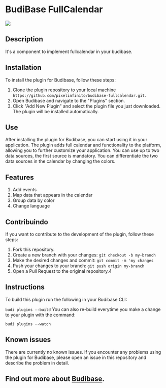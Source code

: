 # BudiBase FullCalendar
<img src="https://github.com/pixelinfinito/budibase-fullcalendar/blob/main/src/images/calendar.png" />


## Description
It's a component to implement fullcalendar in your budibase.

## Installation
To install the plugin for Budibase, follow these steps:

1. Clone the plugin repository to your local machine ```https://github.com/pixelinfinito/budibase-fullcalendar.git```.
2. Open Budibase and navigate to the "Plugins" section.
3. Click "Add New Plugin" and select the plugin file you just downloaded.
The plugin will be installed automatically.

## Use


After installing the plugin for Budibase, you can start using it in your application. 
The plugin adds full calendar and functionality to the platform, allowing you to further customize your application.
You can use up to two data sources, the first source is mandatory. You can differentiate the two data sources in the calendar by changing the colors.

## Features

1. Add events
2. Map data that appears in the calendar
3. Group data by color
4. Change language

## Contribuindo

If you want to contribute to the development of the plugin, follow these steps:

1. Fork this repository.
2. Create a new branch with your changes: ```git checkout -b my-branch```
3. Make the desired changes and commit: ```git commit -m 'my changes```
4. Push your changes to your branch: ```git push origin my-branch```
5. Open a Pull Request to the original repository.4


## Instructions
To build this plugin run the following in your Budibase CLI:

```budi plugins --build```
You can also re-build everytime you make a change to your plugin with the command:

``` budi plugins --watch ```

## Known issues

There are currently no known issues. If you encounter any problems using the plugin for Budibase, please open an issue in this repository and describe the problem in detail.

## Find out more about [Budibase](https://github.com/Budibase/budibase).
